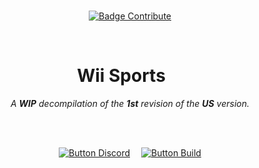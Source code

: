 
<br>

<div align = center>

[![Badge Contribute]][Issues]

<br>

# Wii Sports 

*A* ***WIP*** *decompilation of the* ***1st*** *revision of the* ***US*** *version.*

<br>
<br>

[![Button Discord]][Discord]   
[![Button Build]][Build]

</div>

<br>


<!----------------------------------------------------------------------------->

[Discord]: https://discord.gg/hKx3FJJgrV
[Issues]: https://github.com/doldecomp/sms/issues

[Build]: docs/Building.md


<!---------------------------------[ Badges ]---------------------------------->

[Badge Contribute]: https://img.shields.io/badge/Contributions-Welcome-33660e?style=for-the-badge&logo=GitHub&logoColor=white&labelColor=428813


<!---------------------------------[ Buttons ]--------------------------------->

[Button Discord]: https://img.shields.io/badge/Discord-7289DA?style=for-the-badge&logo=discord&logoColor=white
[Button Build]: https://img.shields.io/badge/Building-00A8E1?style=for-the-badge&logo=GitBook&logoColor=white
